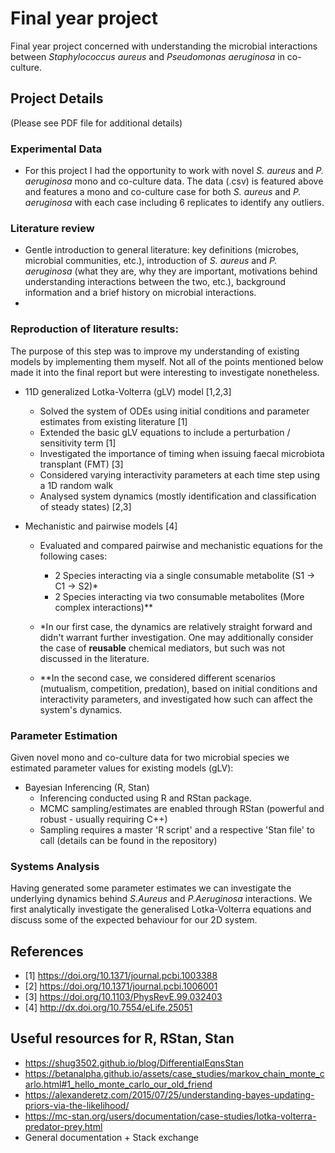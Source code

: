 # Final year project
Final year project concerned with understanding the microbial interactions between _Staphylococcus aureus_ and _Pseudomonas aeruginosa_ in co-culture.
## Project Details
(Please see PDF file for additional details)

### Experimental Data
- For this project I had the opportunity to work with novel _S. aureus_ and _P. aeruginosa_ mono and co-culture data. The data (.csv) is featured above and features a mono and co-culture case for both _S. aureus_ and _P. aeruginosa_ with each case including 6 replicates to identify any outliers.

### Literature review 
- Gentle introduction to general literature: key definitions (microbes, microbial communities, etc.), introduction of _S. aureus_ and _P. aeruginosa_ (what they are, why they are important, motivations behind understanding interactions between the two, etc.), background information and a brief history on microbial interactions.
- 
### Reproduction of literature results:
The purpose of this step was to improve my understanding of existing models by implementing them myself. Not all of the points mentioned below made it into the final report but were interesting to investigate nonetheless.

- 11D generalized Lotka-Volterra (gLV) model [1,2,3]
  - Solved the system of ODEs using initial conditions and parameter estimates from existing literature [1]
  - Extended the basic gLV equations to include a perturbation / sensitivity term [1]
  - Investigated the importance of timing when issuing faecal microbiota transplant (FMT) [3]
  - Considered varying interactivity parameters at each time step using a 1D random walk
  - Analysed system dynamics (mostly identification and classification of steady states) [2,3]
  
 - Mechanistic and pairwise models [4]
    - Evaluated and compared pairwise and mechanistic equations for the following cases:
      - 2 Species interacting via a single consumable metabolite (S1 -> C1 -> S2)*
      - 2 Species interacting via two consumable metabolites (More complex interactions)**

     - *In our first case, the dynamics are relatively straight forward and didn't warrant further investigation. One may additionally consider the case of **reusable** chemical mediators, but such was not discussed in the literature.
     - **In the second case, we considered different scenarios (mutualism, competition, predation), based on initial conditions and interactivity parameters, and investigated how such can affect the system's dynamics.
     
### Parameter Estimation
Given novel mono and co-culture data for two microbial species we estimated parameter values for existing models (gLV):
- Bayesian Inferencing (R, Stan)
  - Inferencing conducted using R and RStan package.
  - MCMC sampling/estimates are enabled through RStan (powerful and robust - usually requiring C++)
  - Sampling requires a master 'R script' and a respective 'Stan file' to call (details can be found in the repository)
 
 ### Systems Analysis
 Having generated some parameter estimates we can investigate the underlying dynamics behind _S.Aureus_ and _P.Aeruginosa_ interactions. We first analytically investigate the generalised Lotka-Volterra equations and discuss some of the expected behaviour for our 2D system. 
 
 ## References
 - [1] https://doi.org/10.1371/journal.pcbi.1003388
 - [2] https://doi.org/10.1371/journal.pcbi.1006001
 - [3] https://doi.org/10.1103/PhysRevE.99.032403
 - [4] http://dx.doi.org/10.7554/eLife.25051
 
 ## Useful resources for R, RStan, Stan
 - https://shug3502.github.io/blog/DifferentialEqnsStan
 - https://betanalpha.github.io/assets/case_studies/markov_chain_monte_carlo.html#1_hello_monte_carlo_our_old_friend
 - https://alexanderetz.com/2015/07/25/understanding-bayes-updating-priors-via-the-likelihood/
 - https://mc-stan.org/users/documentation/case-studies/lotka-volterra-predator-prey.html
 - General documentation + Stack exchange
 
